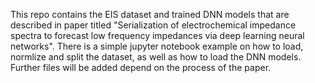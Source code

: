 This repo contains the EIS dataset and trained DNN models that are described in paper titled "Serialization of electrochemical impedance spectra to forecast low frequency impedances via deep learning neural networks".
There is a simple jupyter notebook example on how to load, normlize and split the dataset, as well as how to load the DNN models.
Further files will be added depend on the process of the paper.
